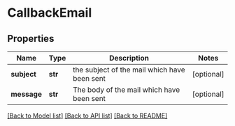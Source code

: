# CallbackEmail

## Properties
Name | Type | Description | Notes
------------ | ------------- | ------------- | -------------
**subject** | **str** | the subject of the mail which have been sent | [optional] 
**message** | **str** | The body of the mail which have been sent | [optional] 

[[Back to Model list]](../README.md#documentation-for-models) [[Back to API list]](../README.md#documentation-for-api-endpoints) [[Back to README]](../README.md)

